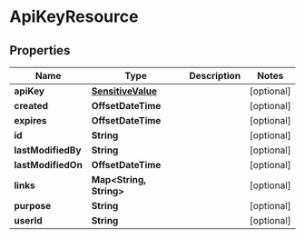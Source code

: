 

# ApiKeyResource


## Properties

Name | Type | Description | Notes
------------ | ------------- | ------------- | -------------
**apiKey** | [**SensitiveValue**](SensitiveValue.md) |  |  [optional]
**created** | **OffsetDateTime** |  |  [optional]
**expires** | **OffsetDateTime** |  |  [optional]
**id** | **String** |  |  [optional]
**lastModifiedBy** | **String** |  |  [optional]
**lastModifiedOn** | **OffsetDateTime** |  |  [optional]
**links** | **Map&lt;String, String&gt;** |  |  [optional]
**purpose** | **String** |  |  [optional]
**userId** | **String** |  |  [optional]



